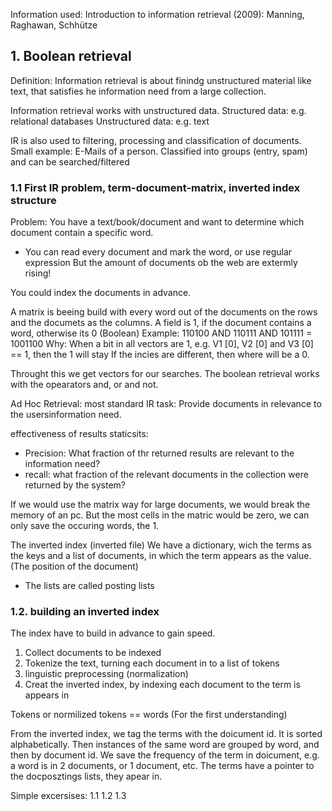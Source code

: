 Information used: Introduction to information retrieval (2009): Manning, Raghawan, Schhütze

## 1. Boolean retrieval

Definition:
Information retrieval is about finindg unstructured material like text, that satisfies he information need from a large collection.

Information retrieval works with unstructured data.
Structured data: e.g. relational databases
Unstructured data: e.g. text

IR is also used to filtering, processing and classification of documents.
Small example: E-Mails of a person. Classified into groups (entry, spam) and can be searched/filtered

### 1.1 First IR problem, term-document-matrix, inverted index structure

Problem: You have a text/book/document and want to determine which document contain a specific word.
- You can read every document and mark the word, or use regular expression
But the amount of documents ob the web are extermly rising!

You could index the documents in advance.

A matrix is beeing build with every word out of the documents on the rows and the documets as the columns.
A field is 1, if the document contains a word, otherwise its 0 (Boolean)
Example: 110100 AND 110111 AND 101111 = 1001100
Why: When a bit in all vectors are 1, e.g. V1 [0], V2 [0] and V3 [0] == 1, then the 1 will stay
     If the incies are different, then where will be a 0.

Throught this we get vectors for our searches.
The boolean retrieval works with the opearators and, or and not.

Ad Hoc Retrieval: most standard IR task: Provide documents  in relevance to the usersinformation need.

effectiveness of results staticsits:
- Precision: What fraction of thr returned results are relevant to the information need?
- recall: what fraction of the relevant documents in the collection were returned by the system?

If we would use the matrix way for large documents, we would break the memory of an pc.
But the most cells in the matric would be zero, we can only save the occuring words, the 1.

The inverted index (inverted file)
We have a dictionary, wich the terms as the keys and a list of documents, in which the term appears as the value. (The position of the document)
- The lists are called posting lists

### 1.2. building an inverted index

The index have to build in advance to gain speed.
1. Collect documents to be indexed
2. Tokenize the text, turning each document in to a list of tokens
3. linguistic preprocessing (normalization)
4. Creat the inverted index, by indexing each document to the term is appears in

Tokens or normilized tokens == words (For the first understanding)

From the inverted index, we tag the terms with the doicument id.
It is sorted alphabetically.
Then instances of the same word are grouped by word, and then by document id.
We save the frequency of the term in doicument, e.g. a word is in 2 documents, or 1 document, etc.
The terms have a pointer to the docposztings lists, they apear in.

Simple excersises: 
1.1
1.2
1.3